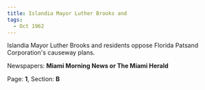 ```yaml
---  
title: Islandia Mayor Luther Brooks and  
tags:  
  - Oct 1962  
---  
```

  
Islandia Mayor Luther Brooks and residents oppose Florida Patsand Corporation's causeway plans.  
  
Newspapers: **Miami Morning News or The Miami Herald**  
  
Page: **1**, Section: **B** 
